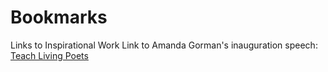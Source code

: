 # Bookmarks
Links to Inspirational Work
Link to Amanda Gorman's inauguration speech:
[Teach Living Poets](https://teachlivingpoets.com/2021/01/20/amanda-gorman-inauguration-poem-lessons/)
